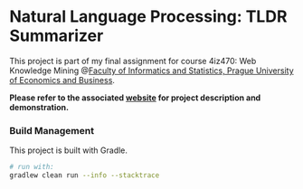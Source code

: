 # Natural Language Processing: TLDR Summarizer

This project is part of my final assignment for course 4iz470: Web Knowledge Mining @[Faculty of Informatics and Statistics, Prague University of Economics and Business](https://fis.vse.cz/english/).

**Please refer to the associated [website](https://holuond.github.io/uni-4iz470-nlp-tldr-summarizer/)
for project description and demonstration.**

### Build Management

This project is built with Gradle.

```bash
# run with:
gradlew clean run --info --stacktrace
```